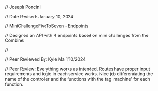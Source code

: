 // Joseph Poncini

// Date Revised: January 10, 2024

// MiniChallengeFiveToSeven - Endpoints

// Designed an API with 4 endpoints based on mini challenges from the Combine:

// 

// Peer Reviewed By: Kyle Ma 1/10/2024

// Peer Review: Everything works as intended. Routes have proper input requirements and logic in each service works. Nice job differentiating the name of the controller and the functions with the tag 'machine' for each function. 